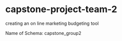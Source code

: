 # capstone-project-team-2
creating an on line marketing budgeting tool


Name of Schema: capstone_group2
